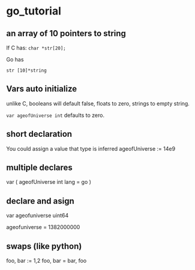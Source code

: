 # go_tutorial

## an array of 10 pointers to string
If C has:
`char *str[20];`

Go has

`str [10]*string` 

## Vars auto initialize
unlike C, booleans will default false, floats to zero, strings to empty string.

`var ageofUniverse int` defaults to zero.

## short declaration
You could assign a value that type is inferred
ageofUniverse := 14e9

## multiple declares
var (
  ageofUniverse int
  lang = go
)

## declare and asign
var ageofuniverse uint64

ageofuniverse = 1382000000


## swaps (like python)
foo, bar := 1,2
foo, bar = bar, foo
